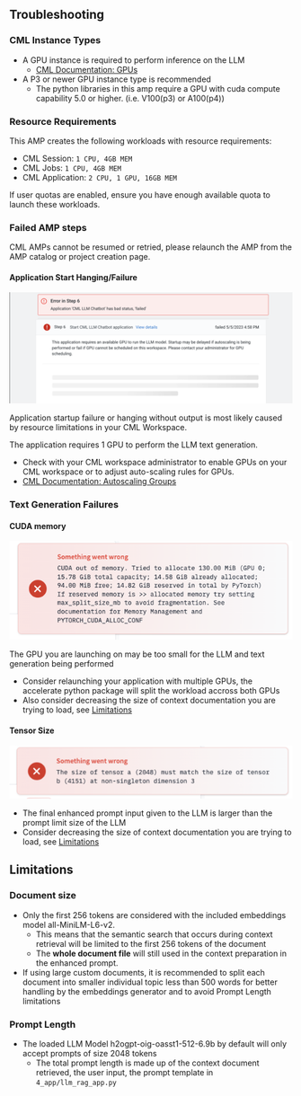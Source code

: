## Troubleshooting

### CML Instance Types
- A GPU instance is required to perform inference on the LLM
  - [CML Documentation: GPUs](https://docs.cloudera.com/machine-learning/cloud/gpu/topics/ml-gpu.html)
- A P3 or newer GPU instance type is recommended
  - The python libraries in this amp require a GPU with cuda compute capability 5.0 or higher. (i.e. V100(p3) or A100(p4))

### Resource Requirements
This AMP creates the following workloads with resource requirements:
- CML Session: `1 CPU, 4GB MEM`
- CML Jobs: `1 CPU, 4GB MEM`
- CML Application: `2 CPU, 1 GPU, 16GB MEM`

If user quotas are enabled, ensure you have enough available quota to launch these workloads.
### Failed AMP steps
CML AMPs cannot be resumed or retried, please relaunch the AMP from the AMP catalog or project creation page.

#### Application Start Hanging/Failure
![image](./images/FAQ_app-fail.png)

Application startup failure or hanging without output is most likely caused by resource limitations in your CML Workspace.

The application requires 1 GPU to perform the LLM text generation.
- Check with your CML workspace administrator to enable GPUs on your CML workspace or to adjust auto-scaling rules for GPUs.
- [CML Documentation: Autoscaling Groups](https://docs.cloudera.com/machine-learning/cloud/security/topics/ml-autoscale-groups.html)

### Text Generation Failures
#### CUDA memory
![image](./images/cuda_mem.png)

The GPU you are launching on may be too small for the LLM and text generation being performed
- Consider relaunching your application with multiple GPUs, the accelerate python package will split the workload accross both GPUs
- Also consider decreasing the size of context documentation you are trying to load, see [Limitations](#limitations)
#### Tensor Size
![image](./images/tensor_size.png)
- The final enhanced prompt input given to the LLM is larger than the prompt limit size of the LLM
- Consider decreasing the size of context documentation you are trying to load, see [Limitations](#limitations)

## Limitations
### Document size
- Only the first 256 tokens are considered with the included embeddings model all-MiniLM-L6-v2.
  - This means that the semantic search that occurs during context retrieval will be limited to the first 256 tokens of the document
  - The **whole document file** will still used in the context preparation in the enhanced prompt.
- If using large custom documents, it is recommended to split each document into smaller individual topic less than 500 words for better handling by the embeddings generator and to avoid Prompt Length limitations
### Prompt Length
- The loaded LLM Model h2ogpt-oig-oasst1-512-6.9b by default will only accept prompts of size 2048 tokens
  - The total prompt length is made up of the context document retrieved, the user input, the prompt template in `4_app/llm_rag_app.py`
